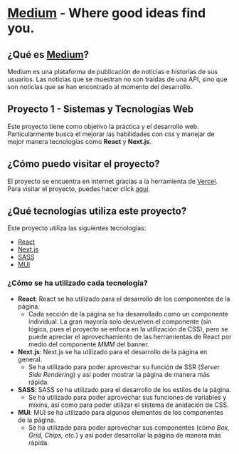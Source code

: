 # [Medium](https://medium.com/) - Where good ideas find you.
## ¿Qué es [Medium](https://medium.com/)?
Medium es una plataforma de publicación de noticias e historias de sus usuarios.
Las noticias que se muestran no son traídas de una API, sino que son noticias que
se han encontrado al momento del desarrollo.

## Proyecto 1 - Sistemas y Tecnologías Web
Este proyecto tiene como objetivo la práctica y el desarrollo web. 
Particularmente busca el mejorar las habilidades con css
y manejar de mejor manera tecnologías como **React** y **Next.js**.

## ¿Cómo puedo visitar el proyecto?
El proyecto se encuentra en internet gracias a la herramienta de [Vercel](https://vercel.com/).
Para visitar el proyecto, puedes hacer click [aquí](https://medium-replica-five.vercel.app).

## ¿Qué tecnologías utiliza este proyecto?
Este proyecto utiliza las siguientes tecnologías:
- [React](https://es.reactjs.org/)
- [Next.js](https://nextjs.org/)
- [SASS](https://sass-lang.com/)
- [MUI](https://mui.com/)

### ¿Cómo se ha utilizado cada tecnología?

- **React**: React se ha utilizado para el desarrollo de los componentes de la página.
    - Cada sección de la página se ha desarrollado como un componente individual. La gran mayoría solo devuelven el componente (sin lógica, pues el proyecto se enfoca en la utilización de CSS), pero se puede apreciar el aprovechamiento de las herramientas de React por medio del componente *MMM* del banner.
- **Next.js**: Next.js se ha utilizado para el desarrollo de la página en general.
  - Se ha utilizado para poder aprovechar su función de SSR (*Server Side Rendering*) y así poder mostrar la página de manera más rápida.
- **SASS**: SASS se ha utilizado para el desarrollo de los estilos de la página.
  - Se ha utilizado para poder aprovechar sus funciones de variables y mixins, así como para poder utilizar el sistema de anidación de CSS.
- **MUI**: MUI se ha utilizado para algunos elementos de los componentes de la página.
  - Se ha utilizado para poder aprovechar sus componentes (cómo *Box, Grid, Chips, etc.*) y así poder desarrollar la página de manera más rápida.